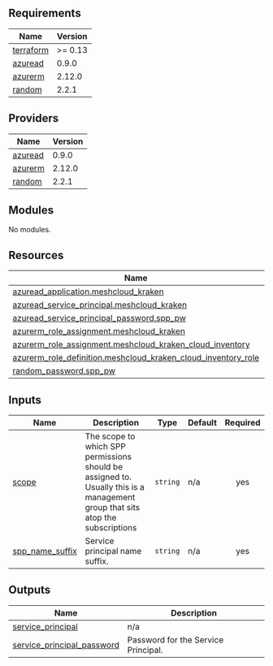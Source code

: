 ## Requirements

| Name | Version |
|------|---------|
| <a name="requirement_terraform"></a> [terraform](#requirement\_terraform) | >= 0.13 |
| <a name="requirement_azuread"></a> [azuread](#requirement\_azuread) | 0.9.0 |
| <a name="requirement_azurerm"></a> [azurerm](#requirement\_azurerm) | 2.12.0 |
| <a name="requirement_random"></a> [random](#requirement\_random) | 2.2.1 |

## Providers

| Name | Version |
|------|---------|
| <a name="provider_azuread"></a> [azuread](#provider\_azuread) | 0.9.0 |
| <a name="provider_azurerm"></a> [azurerm](#provider\_azurerm) | 2.12.0 |
| <a name="provider_random"></a> [random](#provider\_random) | 2.2.1 |

## Modules

No modules.

## Resources

| Name | Type |
|------|------|
| [azuread_application.meshcloud_kraken](https://registry.terraform.io/providers/hashicorp/azuread/0.9.0/docs/resources/application) | resource |
| [azuread_service_principal.meshcloud_kraken](https://registry.terraform.io/providers/hashicorp/azuread/0.9.0/docs/resources/service_principal) | resource |
| [azuread_service_principal_password.spp_pw](https://registry.terraform.io/providers/hashicorp/azuread/0.9.0/docs/resources/service_principal_password) | resource |
| [azurerm_role_assignment.meshcloud_kraken](https://registry.terraform.io/providers/hashicorp/azurerm/2.12.0/docs/resources/role_assignment) | resource |
| [azurerm_role_assignment.meshcloud_kraken_cloud_inventory](https://registry.terraform.io/providers/hashicorp/azurerm/2.12.0/docs/resources/role_assignment) | resource |
| [azurerm_role_definition.meshcloud_kraken_cloud_inventory_role](https://registry.terraform.io/providers/hashicorp/azurerm/2.12.0/docs/resources/role_definition) | resource |
| [random_password.spp_pw](https://registry.terraform.io/providers/hashicorp/random/2.2.1/docs/resources/password) | resource |

## Inputs

| Name | Description | Type | Default | Required |
|------|-------------|------|---------|:--------:|
| <a name="input_scope"></a> [scope](#input\_scope) | The scope to which SPP permissions should be assigned to. Usually this is a management group that sits atop the subscriptions | `string` | n/a | yes |
| <a name="input_spp_name_suffix"></a> [spp\_name\_suffix](#input\_spp\_name\_suffix) | Service principal name suffix. | `string` | n/a | yes |

## Outputs

| Name | Description |
|------|-------------|
| <a name="output_service_principal"></a> [service\_principal](#output\_service\_principal) | n/a |
| <a name="output_service_principal_password"></a> [service\_principal\_password](#output\_service\_principal\_password) | Password for the Service Principal. |
